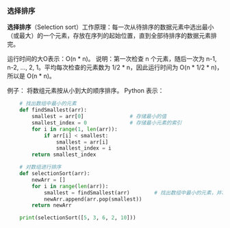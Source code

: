 ### 选择排序
**选择排序**（Selection sort）工作原理：每一次从待排序的数据元素中选出最小（或最大）的一个元素，存放在序列的起始位置，直到全部待排序的数据元素排完。

运行时间的大O表示：O(n * n)。
说明：第一次检查 n 个元素，随后一次为 n-1, n-2, ..., 2, 1。平均每次检查的元素数为 1/2 * n，因此运行时间为 O(n * 1/2 * n)，所以是 O(n * n)。

例子： 将数组元素按从小到大的顺序排序。
Python 表示：
```python
    # 找出数组中最小的元素
    def findSmallest(arr):
        smallest = arr[0]               # 存储最小的值
        smallest_index = 0              # 存储最小元素的索引
        for i in range(1, len(arr)):
            if arr[i] < smallest:
                smallest = arr[i]
                smallest_index = i
        return smallest_index

    # 对数组进行排序
    def selectionSort(arr):
        newArr = []
        for i in range(len(arr)):
            smallest = findSmallest(arr)        # 找出数组中最小的元素，并将其加入到新数组中
            newArr.append(arr.pop(smallest))
        return newArr

    print(selectionSort([5, 3, 6, 2, 10]))

```